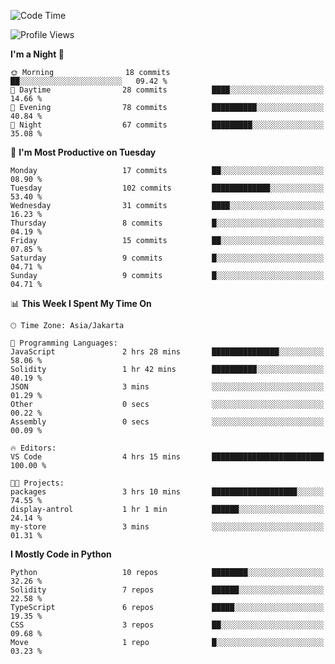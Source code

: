 <!--START_SECTION:waka-->
![Code Time](http://img.shields.io/badge/Code%20Time-1%2C604%20hrs%2049%20mins-blue)

![Profile Views](http://img.shields.io/badge/Profile%20Views-24-blue)

**I'm a Night 🦉** 

```text
🌞 Morning                18 commits          ██░░░░░░░░░░░░░░░░░░░░░░░   09.42 % 
🌆 Daytime                28 commits          ████░░░░░░░░░░░░░░░░░░░░░   14.66 % 
🌃 Evening                78 commits          ██████████░░░░░░░░░░░░░░░   40.84 % 
🌙 Night                  67 commits          █████████░░░░░░░░░░░░░░░░   35.08 % 
```
📅 **I'm Most Productive on Tuesday** 

```text
Monday                   17 commits          ██░░░░░░░░░░░░░░░░░░░░░░░   08.90 % 
Tuesday                  102 commits         █████████████░░░░░░░░░░░░   53.40 % 
Wednesday                31 commits          ████░░░░░░░░░░░░░░░░░░░░░   16.23 % 
Thursday                 8 commits           █░░░░░░░░░░░░░░░░░░░░░░░░   04.19 % 
Friday                   15 commits          ██░░░░░░░░░░░░░░░░░░░░░░░   07.85 % 
Saturday                 9 commits           █░░░░░░░░░░░░░░░░░░░░░░░░   04.71 % 
Sunday                   9 commits           █░░░░░░░░░░░░░░░░░░░░░░░░   04.71 % 
```


📊 **This Week I Spent My Time On** 

```text
🕑︎ Time Zone: Asia/Jakarta

💬 Programming Languages: 
JavaScript               2 hrs 28 mins       ███████████████░░░░░░░░░░   58.06 % 
Solidity                 1 hr 42 mins        ██████████░░░░░░░░░░░░░░░   40.19 % 
JSON                     3 mins              ░░░░░░░░░░░░░░░░░░░░░░░░░   01.29 % 
Other                    0 secs              ░░░░░░░░░░░░░░░░░░░░░░░░░   00.22 % 
Assembly                 0 secs              ░░░░░░░░░░░░░░░░░░░░░░░░░   00.09 % 

🔥 Editors: 
VS Code                  4 hrs 15 mins       █████████████████████████   100.00 % 

🐱‍💻 Projects: 
packages                 3 hrs 10 mins       ███████████████████░░░░░░   74.55 % 
display-antrol           1 hr 1 min          ██████░░░░░░░░░░░░░░░░░░░   24.14 % 
my-store                 3 mins              ░░░░░░░░░░░░░░░░░░░░░░░░░   01.31 % 
```

**I Mostly Code in Python** 

```text
Python                   10 repos            ████████░░░░░░░░░░░░░░░░░   32.26 % 
Solidity                 7 repos             ██████░░░░░░░░░░░░░░░░░░░   22.58 % 
TypeScript               6 repos             █████░░░░░░░░░░░░░░░░░░░░   19.35 % 
CSS                      3 repos             ██░░░░░░░░░░░░░░░░░░░░░░░   09.68 % 
Move                     1 repo              █░░░░░░░░░░░░░░░░░░░░░░░░   03.23 % 
```




<!--END_SECTION:waka-->

